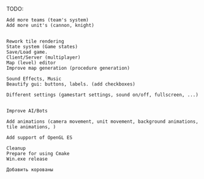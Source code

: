 TODO:

	Add more teams (team's system)
	Add more unit's (cannon, knight)


	Rework tile rendering
	State system (Game states)
	Save/Load game.
	Client/Server (multiplayer)
	Map (level) editor
	Improve map generation (procedure generation)

	Sound Effects, Music
	Beautify gui: buttons, labels. (add checkboxes)

	Different settings (gamestart settings, sound on/off, fullscreen, ...)


	Improve AI/Bots

	Add animations (camera movement, unit movement, background animations, tile animations, )

	Add support of OpenGL ES

	Cleanup
	Prepare for using Cmake
	Win.exe release

	Добавить корованы
